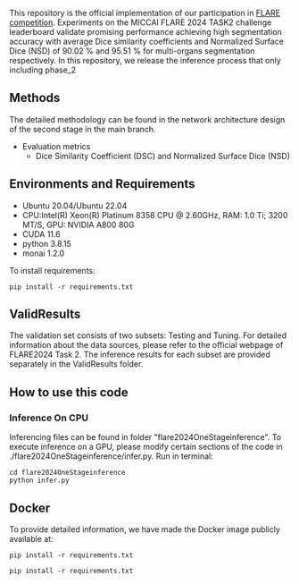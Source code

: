 This repository is the official implementation of our participation in [FLARE competition](https://www.codabench.org/competitions/2320/). Experiments on the MICCAI FLARE 2024 TASK2 challenge leaderboard validate promising performance achieving high segmentation accuracy with average Dice similarity coefficients and  Normalized Surface Dice (NSD) of 90.02 % and 95.51 % for multi-organs segmentation respectively. In this repository, we release the inference process that only including phase_2



## Methods

The detailed methodology can be found in the network architecture design of the second stage in the main branch.
  

- Evaluation metrics
  - Dice Similarity Coefficient (DSC) and Normalized Surface Dice (NSD)
  



## Environments and Requirements

- Ubuntu 20.04/Ubuntu 22.04
- CPU:Intel(R) Xeon(R) Platinum 8358 CPU @ 2.60GHz, RAM: 1.0 Ti; 3200 MT/S, GPU: NVIDIA A800 80G
- CUDA 11.6
- python 3.8.15
- monai 1.2.0

To install requirements:

```setup
pip install -r requirements.txt
```

## ValidResults
The validation set consists of two subsets: Testing and Tuning. For detailed information about the data sources, please refer to the official webpage of FLARE2024 Task 2. The inference results for each subset are provided separately in the ValidResults folder.

## How to use this code
### Inference On CPU
Inferencing files can be found in  folder "flare2024OneStageinference". To execute inference on a GPU, please modify certain sections of the code in ./flare2024OneStageinference/infer.py. Run in terminal: 
```
cd flare2024OneStageinference
python infer.py
```

## Docker
To provide detailed information, we have made the Docker image publicly available at: 

```twostage
pip install -r requirements.txt
```
```onestage
pip install -r requirements.txt
```

